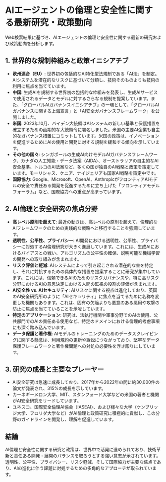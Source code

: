 # AIエージェントの倫理と安全性に関する最新研究・政策動向

Web検索結果に基づき、AIエージェントの倫理と安全性に関する最新の研究および政策動向を分析します。

## 1. 世界的な規制枠組みと政策イニシアチブ

- **欧州連合（EU）**: 世界初の包括的なAI特化型法規制である「AI法」を制定。AIシステムを潜在的なリスクに基づいて分類し、技術そのものよりも技術の利用に焦点を当てています。
- **中国**: 生成AIを規制する世界初の包括的な枠組みを発表し、生成AIサービスで使用されるデータとモデルに対するさらなる規制を提案しています。また、「グローバルAIガバナンスイニシアチブ」の一環として、「グローバルAIガバナンスに関する上海宣言」と「AI安全ガバナンスフレームワーク」を公開しました。
- **米国**: 2023年10月、バイデン大統領はAIシステムの新しい基準と保護措置を確立するための画期的な大統領令に署名しました。米国の主要AI企業も自主的なガバナンス措置にコミットしています。米国の政策は、イノベーションを促進するためにAIの使用と開発に対する規制を緩和する傾向を示しています。
- **その他の国々**: シンガポールの生成AI向けモデルAIガバナンスフレームワーク、カナダの人工知能・データ法案（AIDA）、オーストラリアの自主的なAI安全基準、トルコのAI法案など、多くの国が独自のAI戦略と政策を策定しています。モーリシャス、ケニア、ナイジェリアも国家AI戦略を策定中です。
- **国際協力**: Google、Microsoft、OpenAI、AnthropicがフロンティアAIモデルの安全で責任ある開発を促進するために立ち上げた「フロンティアモデルフォーラム」など、国際協力への重点が高まっています。

## 2. AI倫理と安全研究の焦点分野

- **高レベル原則を超えて**: 最近の動きは、高レベルの原則を超えて、倫理的なAIフレームワークのための実践的な戦略へと移行することを強調しています。
- **透明性、公平性、プライバシー**: AI開発における透明性、公平性、プライバシーに対処するAI倫理研究が大きく進展しています。これには、生成AIにおけるバイアスとの戦い、アルゴリズムの公平性の確保、説明可能な機械学習の開発への取り組みが含まれます。
- **リスク評価と軽減**: AIシステムによって引き起こされる潜在的な害を特定し、それに対抗するための具体的な措置を提案することに研究が集中しています。これには、信頼できるAIのためのリスクガバナンスや、特に高リスク分野におけるAIの意思決定における人間の監視の役割の評価が含まれます。
- **AI安全性 vs. AIセキュリティ**: AIリスクに関する視点は進化しており、英国のAI安全研究所のように「AIセキュリティ」に焦点を当てるために名称を変更した機関もあります。これは、固有の欠陥よりも悪意のある悪用や攻撃の防止に焦点を当てていることを示唆しています。
- **特定のアプリケーション**: 研究は、法執行機関や軍事分野でのAIの使用、公共部門でのAIの責任ある使用など、特定のドメインにおける倫理的考慮事項にも深く踏み込んでいます。
- **データ保護と著作権**: AIモデルのトレーニングのためのデータスクレイピングに関する懸念は、利用規約の更新や訴訟につながっており、堅牢なデータ保護フレームワークと著作権問題への対処の必要性を浮き彫りにしています。

## 3. 研究の成長と主要なプレーヤー

- AI安全研究は急速に成長しており、2017年から2022年の間に約30,000件の論文が発表され、315%の成長を示しています。
- カーネギーメロン大学、MIT、スタンフォード大学などの米国の著者と機関がAI安全研究をリードしています。
- ユネスコ、国際安全倫理AI協会（IASEAI）、および様々な大学（ケンブリッジ大学、フロリダ大学など）がAI倫理と政策研究に積極的に貢献し、この分野のガイドラインを開発し、理解を促進しています。

## 結論

AI倫理と安全性に関する研究と政策は、世界中で活発に進められており、技術革新と責任ある開発・展開のバランスを取ろうとする強い意志が示されています。透明性、公平性、プライバシー、リスク軽減、そして国際協力が主要な焦点であり、AIの進化に伴う課題に対処するための多角的なアプローチが取られています。
